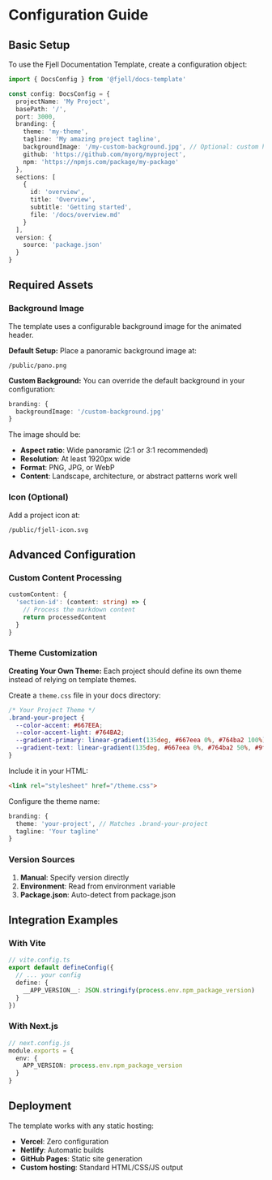# Configuration Guide

## Basic Setup

To use the Fjell Documentation Template, create a configuration object:

```typescript
import { DocsConfig } from '@fjell/docs-template'

const config: DocsConfig = {
  projectName: 'My Project',
  basePath: '/',
  port: 3000,
  branding: {
    theme: 'my-theme',
    tagline: 'My amazing project tagline',
    backgroundImage: '/my-custom-background.jpg', // Optional: custom header background
    github: 'https://github.com/myorg/myproject',
    npm: 'https://npmjs.com/package/my-package'
  },
  sections: [
    {
      id: 'overview',
      title: 'Overview',
      subtitle: 'Getting started',
      file: '/docs/overview.md'
    }
  ],
  version: {
    source: 'package.json'
  }
}
```

## Required Assets

### Background Image
The template uses a configurable background image for the animated header.

**Default Setup:**
Place a panoramic background image at:
```
/public/pano.png
```

**Custom Background:**
You can override the default background in your configuration:
```typescript
branding: {
  backgroundImage: '/custom-background.jpg'
}
```

The image should be:
- **Aspect ratio**: Wide panoramic (2:1 or 3:1 recommended)
- **Resolution**: At least 1920px wide
- **Format**: PNG, JPG, or WebP
- **Content**: Landscape, architecture, or abstract patterns work well

### Icon (Optional)
Add a project icon at:
```
/public/fjell-icon.svg
```

## Advanced Configuration

### Custom Content Processing
```typescript
customContent: {
  'section-id': (content: string) => {
    // Process the markdown content
    return processedContent
  }
}
```

### Theme Customization

**Creating Your Own Theme:**
Each project should define its own theme instead of relying on template themes.

Create a `theme.css` file in your docs directory:
```css
/* Your Project Theme */
.brand-your-project {
  --color-accent: #667EEA;
  --color-accent-light: #764BA2;
  --gradient-primary: linear-gradient(135deg, #667eea 0%, #764ba2 100%);
  --gradient-text: linear-gradient(135deg, #667eea 0%, #764ba2 50%, #9f7aea 100%);
}
```

Include it in your HTML:
```html
<link rel="stylesheet" href="/theme.css">
```

Configure the theme name:
```typescript
branding: {
  theme: 'your-project', // Matches .brand-your-project
  tagline: 'Your tagline'
}
```

### Version Sources
1. **Manual**: Specify version directly
2. **Environment**: Read from environment variable
3. **Package.json**: Auto-detect from package.json

## Integration Examples

### With Vite
```typescript
// vite.config.ts
export default defineConfig({
  // ... your config
  define: {
    __APP_VERSION__: JSON.stringify(process.env.npm_package_version)
  }
})
```

### With Next.js
```typescript
// next.config.js
module.exports = {
  env: {
    APP_VERSION: process.env.npm_package_version
  }
}
```

## Deployment

The template works with any static hosting:
- **Vercel**: Zero configuration
- **Netlify**: Automatic builds
- **GitHub Pages**: Static site generation
- **Custom hosting**: Standard HTML/CSS/JS output
